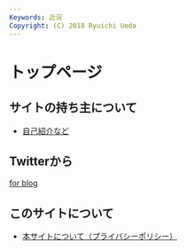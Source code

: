 ```yaml
---
Keywords: 近況
Copyright: (C) 2018 Ryuichi Ueda
---
```


# トップページ 

## サイトの持ち主について

* [自己紹介など](/?page=bio)

## Twitterから

<a class="twitter-grid" data-partner="tweetdeck" href="https://twitter.com/ryuichiueda/timelines/990954344894771200?ref_src=twsrc%5Etfw">for blog</a> <script async src="https://platform.twitter.com/widgets.js" charset="utf-8"></script>

## このサイトについて

* [本サイトについて（プライバシーポリシー）](https://b.ueda.tech/?page=privacy)
